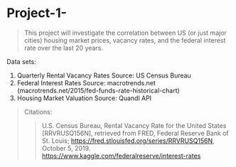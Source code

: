 # Project-1-
> This project will investigate the correlation between US (or just major cities) housing market prices, vacancy rates, and the federal interest rate over the last 20 years. 

Data sets:
1. Quarterly Rental Vacancy Rates 
   Source: US Census Bureau 
2. Federal Interest Rates 
   Source: macrotrends.net (macrotrends.net/2015/fed-funds-rate-historical-chart)
3. Housing Market Valuation
   Source: Quandl API 

> Citations:
>> U.S. Census Bureau, Rental Vacancy Rate for the United States [RRVRUSQ156N], retrieved from FRED, Federal Reserve Bank of St. Louis; https://fred.stlouisfed.org/series/RRVRUSQ156N, October 5, 2019.
>> https://www.kaggle.com/federalreserve/interest-rates